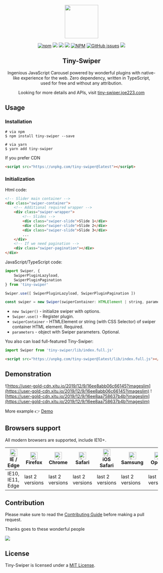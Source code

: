 <p align="center">
    <a href="https://github.com/joe223/tiny-swiper" target="_blank">
        <img width="110" src="https://user-images.githubusercontent.com/10026019/96370953-3068bd00-1192-11eb-818a-936282fb9616.png">
    </a>
</p>

<p align="center">
    <a href="https://www.npmjs.com/package/tiny-swiper" target="_blank"><img alt="npm" src="https://img.shields.io/npm/v/tiny-swiper"></a>
    <a href="https://www.npmjs.com/package/tiny-swiper" target="_blank"><img src="https://img.badgesize.io/joe223/tiny-swiper/master/lib/index.min.js?compression=gzip"></a>
    <a href="https://travis-ci.com/joe223/tiny-swiper" target="_blank"><img src="https://img.shields.io/travis/com/joe223/tiny-swiper"></a>
    <a href="https://coveralls.io/github/joe223/tiny-swiper?branch=dev" target="_blank"><img src="https://img.shields.io/coveralls/github/joe223/tiny-swiper/master"></a>
    <a href="https://www.npmjs.com/package/tiny-swiper" target="_blank"><img alt="NPM" src="https://img.shields.io/npm/l/tiny-swiper"></a>
    <a href="https://www.npmjs.com/package/tiny-swiper" target="_blank"><img alt="GitHub issues" src="https://img.shields.io/github/issues/joe223/tiny-swiper"></a>
    <a href="https://www.npmjs.com/package/tiny-swiper" target="_blank"><img src="https://img.shields.io/npm/dt/tiny-swiper.svg"></a>
</p>

<h2 align="center">Tiny-Swiper</h2>

<p align="center">
Ingenious JavaScript Carousel powered by wonderful plugins with native-like experience for the web.
Zero dependency, written in TypeScript, used for free and without any attribution.
</p>

<p align="center">
Looking for more details and APIs, visit <a href="https://tiny-swiper.joe223.com" target="_blank">tiny-swiper.joe223.com</a>
</p>

## Usage

### Installation

```shell
# via npm
$ npm install tiny-swiper --save

# via yarn
$ yarn add tiny-swiper
```

If you prefer CDN

```html
<script src="https://unpkg.com/tiny-swiper@latest"></script>
```

### Initialization

Html code:

```html
<!-- Slider main container -->
<div class="swiper-container">
    <!-- Additional required wrapper -->
    <div class="swiper-wrapper">
        <!-- Slides -->
        <div class="swiper-slide">Slide 1</div>
        <div class="swiper-slide">Slide 2</div>
        <div class="swiper-slide">Slide 3</div>
        ...
    </div>
    <!-- If we need pagination -->
    <div class="swiper-pagination"></div>
</div>
```

JavaScript/TypeScript code:

```javascript
import Swiper, {
    SwiperPluginLazyload,
    SwiperPluginPagination
} from 'tiny-swiper'

Swiper.use([ SwiperPluginLazyload, SwiperPluginPagination ])

const swiper = new Swiper(swiperContainer: HTMLElement | string, parameters?: TinySwiperParameters)
```

- `new Swiper()` - initialize swiper with options.
- `Swiper.use()` - Register plugin.
- `swiperContainer` - HTMLElement or string (with CSS Selector) of swiper container HTML element. Required.
- `parameters` - object with Swiper parameters. Optional.


You also can load full-featured Tiny-Swiper:

```javascript
import Swiper from 'tiny-swiper/lib/index.full.js'
```

```html
<script src="https://unpkg.com/tiny-swiper@latest/lib/index.full.js"></script>
```

## Demonstration

![https://user-gold-cdn.xitu.io/2019/12/9/16ee8abb06c66145?imageslim](https://user-gold-cdn.xitu.io/2019/12/9/16ee8abb06c66145?imageslim)
![https://user-gold-cdn.xitu.io/2019/12/9/16ee8aa758637b4b?imageslim](https://user-gold-cdn.xitu.io/2019/12/9/16ee8aa758637b4b?imageslim)

More example 👉 [Demo](https://tiny-swiper.joe223.com/docs/1.x/demo)

## Browsers support

All modern browsers are supported, include IE10+.

| [<img src="https://raw.githubusercontent.com/alrra/browser-logos/master/src/edge/edge_48x48.png" alt="IE / Edge" width="24px" height="24px" />](http://godban.github.io/browsers-support-badges/)<br>IE / Edge | [<img src="https://raw.githubusercontent.com/alrra/browser-logos/master/src/firefox/firefox_48x48.png" alt="Firefox" width="24px" height="24px" />](http://godban.github.io/browsers-support-badges/)<br>Firefox | [<img src="https://raw.githubusercontent.com/alrra/browser-logos/master/src/chrome/chrome_48x48.png" alt="Chrome" width="24px" height="24px" />](http://godban.github.io/browsers-support-badges/)<br>Chrome | [<img src="https://raw.githubusercontent.com/alrra/browser-logos/master/src/safari/safari_48x48.png" alt="Safari" width="24px" height="24px" />](http://godban.github.io/browsers-support-badges/)<br>Safari | [<img src="https://raw.githubusercontent.com/alrra/browser-logos/master/src/safari-ios/safari-ios_48x48.png" alt="iOS Safari" width="24px" height="24px" />](http://godban.github.io/browsers-support-badges/)<br>iOS Safari | [<img src="https://raw.githubusercontent.com/alrra/browser-logos/master/src/samsung-internet/samsung-internet_48x48.png" alt="Samsung" width="24px" height="24px" />](http://godban.github.io/browsers-support-badges/)<br>Samsung | [<img src="https://raw.githubusercontent.com/alrra/browser-logos/master/src/opera/opera_48x48.png" alt="Opera" width="24px" height="24px" />](http://godban.github.io/browsers-support-badges/)<br>Opera |
| --------- | --------- | --------- | --------- | --------- | --------- | --------- |
| IE10, IE11, Edge| last 2 versions| last 2 versions| last 2 versions| last 2 versions| last 2 versions| last 2 versions

## Contribution

Please make sure to read the [Contributing Guide](.github/CONTRIBUTING.md) before making a pull request.

Thanks goes to these wonderful people

<a href="https://github.com/joe223/tiny-swiper/graphs/contributors">
  <img src="https://contributors-img.web.app/image?repo=joe223/tiny-swiper" />
</a>

## License

Tiny-Swiper is licensed under a [MIT License](./LICENSE).
